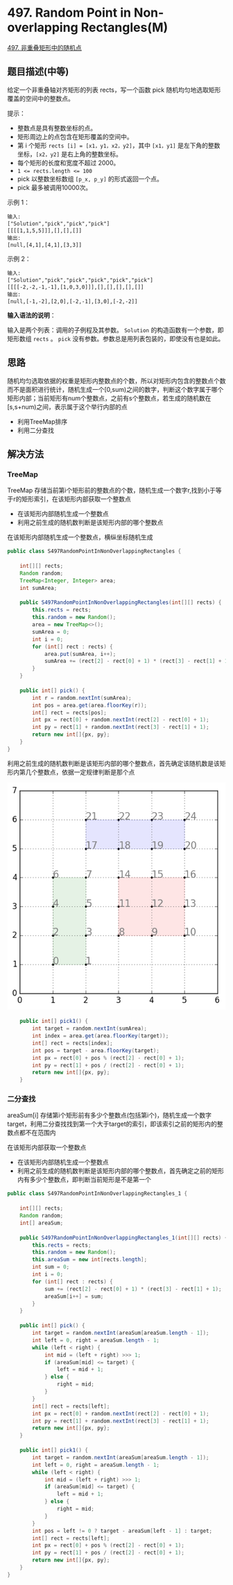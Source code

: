 
# 497. Random Point in Non-overlapping Rectangles(M)

[497. 非重叠矩形中的随机点](https://leetcode-cn.com/problems/random-point-in-non-overlapping-rectangles/)

## 题目描述(中等)

给定一个非重叠轴对齐矩形的列表 rects，写一个函数 pick 随机均匀地选取矩形覆盖的空间中的整数点。

提示：
- 整数点是具有整数坐标的点。
- 矩形周边上的点包含在矩形覆盖的空间中。
- 第 i 个矩形 `rects [i] = [x1，y1，x2，y2]`，其中 `[x1，y1]` 是左下角的整数坐标，`[x2，y2]` 是右上角的整数坐标。
- 每个矩形的长度和宽度不超过 2000。
- `1 <= rects.length <= 100`
- pick 以整数坐标数组 `[p_x, p_y]` 的形式返回一个点。
- pick 最多被调用10000次。
 

示例 1：
```
输入: 
["Solution","pick","pick","pick"]
[[[[1,1,5,5]]],[],[],[]]
输出: 
[null,[4,1],[4,1],[3,3]]
```

示例 2：

```
输入: 
["Solution","pick","pick","pick","pick","pick"]
[[[[-2,-2,-1,-1],[1,0,3,0]]],[],[],[],[],[]]
输出: 
[null,[-1,-2],[2,0],[-2,-1],[3,0],[-2,-2]]
```

**输入语法的说明**：

输入是两个列表：调用的子例程及其参数。 `Solution` 的构造函数有一个参数，即矩形数组 `rects` 。 `pick` 没有参数。参数总是用列表包装的，即使没有也是如此。


## 思路

随机均匀选取依据的权重是矩形内整数点的个数，所以对矩形内包含的整数点个数而不是面积进行统计，随机生成一个[0,sum)之间的数字，判断这个数字属于哪个矩形内部；当前矩形有num个整数点，之前有s个整数点，若生成的随机数在[s,s+num)之间，表示属于这个举行内部的点

- 利用TreeMap排序
- 利用二分查找

## 解决方法

### TreeMap

TreeMap 存储当前第i个矩形前的整数点的个数，随机生成一个数字r,找到小于等于r的矩形索引，在该矩形内部获取一个整数点
- 在该矩形内部随机生成一个整数点
- 利用之前生成的随机数判断是该矩形内部的哪个整数点

在该矩形内部随机生成一个整数点，横纵坐标随机生成

```java
public class S497RandomPointInNonOverlappingRectangles {

    int[][] rects;
    Random random;
    TreeMap<Integer, Integer> area;
    int sumArea;

    public S497RandomPointInNonOverlappingRectangles(int[][] rects) {
        this.rects = rects;
        this.random = new Random();
        area = new TreeMap<>();
        sumArea = 0;
        int i = 0;
        for (int[] rect : rects) {
            area.put(sumArea, i++);
            sumArea += (rect[2] - rect[0] + 1) * (rect[3] - rect[1] + 1);
        }
    }

    public int[] pick() {
        int r = random.nextInt(sumArea);
        int pos = area.get(area.floorKey(r));
        int[] rect = rects[pos];
        int px = rect[0] + random.nextInt(rect[2] - rect[0] + 1);
        int py = rect[1] + random.nextInt(rect[3] - rect[1] + 1);
        return new int[]{px, py};
    }
}
```

利用之前生成的随机数判断是该矩形内部的哪个整数点，首先确定该随机数是该矩形内第几个整数点，依据一定规律判断是那个点

![](../assets/leetcode-note/401-500/497-s-1-2.png ':size=300')

```java
    public int[] pick1() {
        int target = random.nextInt(sumArea);
        int index = area.get(area.floorKey(target));
        int[] rect = rects[index];
        int pos = target - area.floorKey(target);
        int px = rect[0] + pos % (rect[2] - rect[0] + 1);
        int py = rect[1] + pos / (rect[2] - rect[0] + 1);
        return new int[]{px, py};
    }
```

### 二分查找

areaSum[i] 存储第i个矩形前有多少个整数点(包括第i个)，随机生成一个数字target，利用二分查找找到第一个大于target的索引，即该索引之前的矩形内的整数点都不在范围内

在该矩形内部获取一个整数点
- 在该矩形内部随机生成一个整数点
- 利用之前生成的随机数判断是该矩形内部的哪个整数点，首先确定之前的矩形内有多少个整数点，即判断当前矩形是不是第一个


```java
public class S497RandomPointInNonOverlappingRectangles_1 {

    int[][] rects;
    Random random;
    int[] areaSum;

    public S497RandomPointInNonOverlappingRectangles_1(int[][] rects) {
        this.rects = rects;
        this.random = new Random();
        this.areaSum = new int[rects.length];
        int sum = 0;
        int i = 0;
        for (int[] rect : rects) {
            sum += (rect[2] - rect[0] + 1) * (rect[3] - rect[1] + 1);
            areaSum[i++] = sum;
        }
    }

    public int[] pick() {
        int target = random.nextInt(areaSum[areaSum.length - 1]);
        int left = 0, right = areaSum.length - 1;
        while (left < right) {
            int mid = (left + right) >>> 1;
            if (areaSum[mid] <= target) {
                left = mid + 1;
            } else {
                right = mid;
            }
        }
        int[] rect = rects[left];
        int px = rect[0] + random.nextInt(rect[2] - rect[0] + 1);
        int py = rect[1] + random.nextInt(rect[3] - rect[1] + 1);
        return new int[]{px, py};
    }

    public int[] pick1() {
        int target = random.nextInt(areaSum[areaSum.length - 1]);
        int left = 0, right = areaSum.length - 1;
        while (left < right) {
            int mid = (left + right) >>> 1;
            if (areaSum[mid] <= target) {
                left = mid + 1;
            } else {
                right = mid;
            }
        }
        int pos = left != 0 ? target - areaSum[left - 1] : target;
        int[] rect = rects[left];
        int px = rect[0] + pos % (rect[2] - rect[0] + 1);
        int py = rect[1] + pos / (rect[2] - rect[0] + 1);
        return new int[]{px, py};
    }
}
```